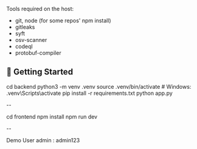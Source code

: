Tools required on the host: 
- git, node (for some repos' npm install)
- gitleaks
- syft
- osv-scanner
- codeql
- protobuf-compiler

## 🚀 Getting Started

cd backend
python3 -m venv .venv
source .venv/bin/activate   # Windows: .venv\Scripts\activate
pip install -r requirements.txt
python app.py

--

cd frontend
npm install
npm run dev

--

Demo User
admin : admin123
